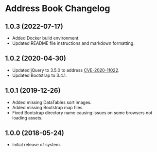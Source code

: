 # Address Book Changelog

## 1.0.3 (2022-07-17)

- Added Docker build environment.
- Updated README file instructions and markdown formatting.

## 1.0.2 (2020-04-30)

- Updated jQuery to 3.5.0 to address [CVE-2020-11022](https://github.com/advisories/GHSA-gxr4-xjj5-5px2).
- Updated Bootstrap to 3.4.1.

## 1.0.1 (2019-12-26)

- Added missing DataTables sort images.
- Added missing Bootstrap map files.
- Fixed Bootstrap directory name causing issues on some browsers not loading assets.

## 1.0.0 (2018-05-24)

- Initial release of system.
